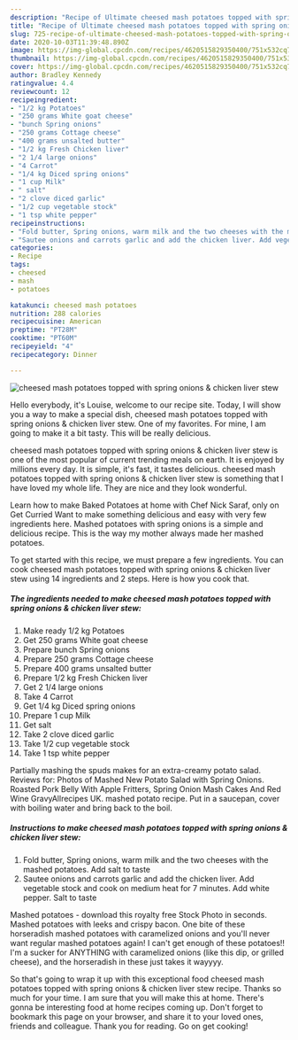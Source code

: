 ```yaml
---
description: "Recipe of Ultimate cheesed mash potatoes topped with spring onions &amp;amp; chicken liver stew"
title: "Recipe of Ultimate cheesed mash potatoes topped with spring onions &amp;amp; chicken liver stew"
slug: 725-recipe-of-ultimate-cheesed-mash-potatoes-topped-with-spring-onions-and-amp-chicken-liver-stew
date: 2020-10-03T11:39:48.890Z
image: https://img-global.cpcdn.com/recipes/4620515829350400/751x532cq70/cheesed-mash-potatoes-topped-with-spring-onions-chicken-liver-stew-recipe-main-photo.jpg
thumbnail: https://img-global.cpcdn.com/recipes/4620515829350400/751x532cq70/cheesed-mash-potatoes-topped-with-spring-onions-chicken-liver-stew-recipe-main-photo.jpg
cover: https://img-global.cpcdn.com/recipes/4620515829350400/751x532cq70/cheesed-mash-potatoes-topped-with-spring-onions-chicken-liver-stew-recipe-main-photo.jpg
author: Bradley Kennedy
ratingvalue: 4.4
reviewcount: 12
recipeingredient:
- "1/2 kg Potatoes"
- "250 grams White goat cheese"
- "bunch Spring onions"
- "250 grams Cottage cheese"
- "400 grams unsalted butter"
- "1/2 kg Fresh Chicken liver"
- "2 1/4 large onions"
- "4 Carrot"
- "1/4 kg Diced spring onions"
- "1 cup Milk"
- " salt"
- "2 clove diced garlic"
- "1/2 cup vegetable stock"
- "1 tsp white pepper"
recipeinstructions:
- "Fold butter, Spring onions, warm milk and the two cheeses with the mashed potatoes.  Add salt to taste"
- "Sautee onions and carrots garlic and add the chicken liver. Add vegetable stock and cook on medium heat for 7 minutes. Add white pepper. Salt to taste"
categories:
- Recipe
tags:
- cheesed
- mash
- potatoes

katakunci: cheesed mash potatoes 
nutrition: 288 calories
recipecuisine: American
preptime: "PT28M"
cooktime: "PT60M"
recipeyield: "4"
recipecategory: Dinner

---
```



![cheesed mash potatoes topped with spring onions &amp; chicken liver stew](https://img-global.cpcdn.com/recipes/4620515829350400/751x532cq70/cheesed-mash-potatoes-topped-with-spring-onions-chicken-liver-stew-recipe-main-photo.jpg)

Hello everybody, it's Louise, welcome to our recipe site. Today, I will show you a way to make a special dish, cheesed mash potatoes topped with spring onions &amp; chicken liver stew. One of my favorites. For mine, I am going to make it a bit tasty. This will be really delicious.

cheesed mash potatoes topped with spring onions &amp; chicken liver stew is one of the most popular of current trending meals on earth. It is enjoyed by millions every day. It is simple, it's fast, it tastes delicious. cheesed mash potatoes topped with spring onions &amp; chicken liver stew is something that I have loved my whole life. They are nice and they look wonderful.

Learn how to make Baked Potatoes at home with Chef Nick Saraf, only on Get Curried Want to make something delicious and easy with very few ingredients here. Mashed potatoes with spring onions is a simple and delicious recipe. This is the way my mother always made her mashed potatoes.


To get started with this recipe, we must prepare a few ingredients. You can cook cheesed mash potatoes topped with spring onions &amp; chicken liver stew using 14 ingredients and 2 steps. Here is how you cook that.

<!--inarticleads1-->

##### The ingredients needed to make cheesed mash potatoes topped with spring onions &amp; chicken liver stew:

1. Make ready 1/2 kg Potatoes
1. Get 250 grams White goat cheese
1. Prepare bunch Spring onions
1. Prepare 250 grams Cottage cheese
1. Prepare 400 grams unsalted butter
1. Prepare 1/2 kg Fresh Chicken liver
1. Get 2 1/4 large onions
1. Take 4 Carrot
1. Get 1/4 kg Diced spring onions
1. Prepare 1 cup Milk
1. Get  salt
1. Take 2 clove diced garlic
1. Take 1/2 cup vegetable stock
1. Take 1 tsp white pepper


Partially mashing the spuds makes for an extra-creamy potato salad. Reviews for: Photos of Mashed New Potato Salad with Spring Onions. Roasted Pork Belly With Apple Fritters, Spring Onion Mash Cakes And Red Wine GravyAllrecipes UK. mashed potato recipe. Put in a saucepan, cover with boiling water and bring back to the boil. 

<!--inarticleads2-->

##### Instructions to make cheesed mash potatoes topped with spring onions &amp; chicken liver stew:

1. Fold butter, Spring onions, warm milk and the two cheeses with the mashed potatoes.  Add salt to taste
1. Sautee onions and carrots garlic and add the chicken liver. Add vegetable stock and cook on medium heat for 7 minutes. Add white pepper. Salt to taste


Mashed potatoes - download this royalty free Stock Photo in seconds. Mashed potatoes with leeks and crispy bacon. One bite of these horseradish mashed potatoes with caramelized onions and you&#39;ll never want regular mashed potatoes again! I can&#39;t get enough of these potatoes!! I&#39;m a sucker for ANYTHING with caramelized onions (like this dip, or grilled cheese), and the horseradish in these just takes it wayyyy. 

So that's going to wrap it up with this exceptional food cheesed mash potatoes topped with spring onions &amp; chicken liver stew recipe. Thanks so much for your time. I am sure that you will make this at home. There's gonna be interesting food at home recipes coming up. Don't forget to bookmark this page on your browser, and share it to your loved ones, friends and colleague. Thank you for reading. Go on get cooking!

